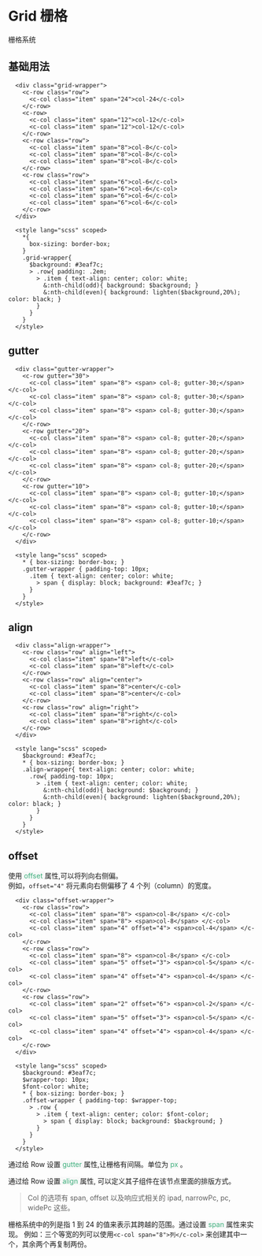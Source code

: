# Grid 栅格
栅格系统

## 基础用法
<ClientOnly>
  <grid-demo></grid-demo>
</ClientOnly>

```vue
  <div class="grid-wrapper">
    <c-row class="row">
      <c-col class="item" span="24">col-24</c-col>
    </c-row>
    <c-row>
      <c-col class="item" span="12">col-12</c-col>
      <c-col class="item" span="12">col-12</c-col>
    </c-row>
    <c-row class="row">
      <c-col class="item" span="8">col-8</c-col>
      <c-col class="item" span="8">col-8</c-col>
      <c-col class="item" span="8">col-8</c-col>
    </c-row>
    <c-row class="row">
      <c-col class="item" span="6">col-6</c-col>
      <c-col class="item" span="6">col-6</c-col>
      <c-col class="item" span="6">col-6</c-col>
      <c-col class="item" span="6">col-6</c-col>
    </c-row>
  </div>

  <style lang="scss" scoped>
    *{
      box-sizing: border-box;
    }
    .grid-wrapper{
      $background: #3eaf7c;
      > .row{ padding: .2em;
        > .item { text-align: center; color: white;
          &:nth-child(odd){ background: $background; }
          &:nth-child(even){ background: lighten($background,20%); color: black; }
        }
      }
    }
  </style>
```
## gutter    
<ClientOnly>
  <gutter-demo></gutter-demo>
</ClientOnly>

```vue
  <div class="gutter-wrapper">
    <c-row gutter="30">
      <c-col class="item" span="8"> <span> col-8; gutter-30;</span> </c-col>
      <c-col class="item" span="8"> <span> col-8; gutter-30;</span> </c-col>
      <c-col class="item" span="8"> <span> col-8; gutter-30;</span> </c-col>
    </c-row>
    <c-row gutter="20">
      <c-col class="item" span="8"> <span> col-8; gutter-20;</span> </c-col>
      <c-col class="item" span="8"> <span> col-8; gutter-20;</span> </c-col>
      <c-col class="item" span="8"> <span> col-8; gutter-20;</span> </c-col>
    </c-row>
    <c-row gutter="10">
      <c-col class="item" span="8"> <span> col-8; gutter-10;</span> </c-col>
      <c-col class="item" span="8"> <span> col-8; gutter-10;</span> </c-col>
      <c-col class="item" span="8"> <span> col-8; gutter-10;</span> </c-col>
    </c-row>
  </div>

  <style lang="scss" scoped>
    * { box-sizing: border-box; }
    .gutter-wrapper { padding-top: 10px;
      .item { text-align: center; color: white;
        > span { display: block; background: #3eaf7c; }
      }
    }
  </style>
```
## align
<ClientOnly>
  <align-demo></align-demo>
</ClientOnly>

```vue
  <div class="align-wrapper">
    <c-row class="row" align="left">
      <c-col class="item" span="8">left</c-col>
      <c-col class="item" span="8">left</c-col>
    </c-row>
    <c-row class="row" align="center">
      <c-col class="item" span="8">center</c-col>
      <c-col class="item" span="8">center</c-col>
    </c-row>
    <c-row class="row" align="right">
      <c-col class="item" span="8">right</c-col>
      <c-col class="item" span="8">right</c-col>
    </c-row>
  </div>

  <style lang="scss" scoped>
    $background: #3eaf7c;
    * { box-sizing: border-box; }
    .align-wrapper{ text-align: center; color: white;
      .row{ padding-top: 10px;
        > .item { text-align: center; color: white;
          &:nth-child(odd){ background: $background; }
          &:nth-child(even){ background: lighten($background,20%); color: black; }
        }
      }
    }
  </style>
```
## offset
使用<span style='color:#3eaf7c;background-color:#F8F8F8'> offset </span>属性,可以将列向右侧偏。  
例如，`offset="4"` 将元素向右侧偏移了 4 个列（column）的宽度。  
<ClientOnly>
    <offset-demo></offset-demo>
</ClientOnly>
```vue
  <div class="offset-wrapper">
    <c-row class="row">
      <c-col class="item" span="8"> <span>col-8</span> </c-col>
      <c-col class="item" span="8"> <span>col-8</span> </c-col>
      <c-col class="item" span="4" offset="4"> <span>col-4</span> </c-col>
    </c-row>
    <c-row class="row">
      <c-col class="item" span="8"> <span>col-8</span> </c-col>
      <c-col class="item" span="5" offset="3"> <span>col-5</span> </c-col>
      <c-col class="item" span="4" offset="4"> <span>col-4</span> </c-col>
    </c-row>
    <c-row class="row">
      <c-col class="item" span="2" offset="6"> <span>col-2</span> </c-col>
      <c-col class="item" span="5" offset="3"> <span>col-5</span> </c-col>
      <c-col class="item" span="4" offset="4"> <span>col-4</span> </c-col>
    </c-row>
  </div>

  <style lang="scss" scoped>
    $background: #3eaf7c;
    $wrapper-top: 10px;
    $font-color: white;
    * { box-sizing: border-box; }
    .offset-wrapper { padding-top: $wrapper-top;
      > .row {
        > .item { text-align: center; color: $font-color;
          > span { display: block; background: $background; }
        }
      }
    }
  </style>
```


通过给 Row 设置<span style='color:#3eaf7c;background-color:#F8F8F8'> gutter </span>属性,让栅格有间隔。单位为<span style='color:#3eaf7c;background-color:#F8F8F8'> px </span>。

通过给 Row 设置<span style='color:#3eaf7c;background-color:#F8F8F8'> align </span>属性, 可以定义其子组件在该节点里面的排版方式。 

> Col 的选项有 span, offset 以及响应式相关的 ipad, narrowPc, pc, widePc 这些。

栅格系统中的列是指 1 到 24 的值来表示其跨越的范围。通过设置<span style='color:#3eaf7c;background-color:#F8F8F8'> span </span>属性来实现。
例如：三个等宽的列可以使用`<c-col span="8">列</c-col>` 来创建其中一个，其余两个再复制两份。


